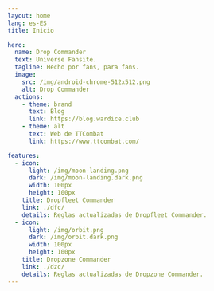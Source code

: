 ```yaml
---
layout: home
lang: es-ES
title: Inicio

hero:
  name: Drop Commander
  text: Universe Fansite.
  tagline: Hecho por fans, para fans.
  image:
    src: /img/android-chrome-512x512.png
    alt: Drop Commander
  actions:
    - theme: brand
      text: Blog
      link: https://blog.wardice.club
    - theme: alt
      text: Web de TTCombat
      link: https://www.ttcombat.com/

features:
  - icon:
      light: /img/moon-landing.png
      dark: /img/moon-landing.dark.png
      width: 100px
      height: 100px
    title: Dropfleet Commander
    link: ./dfc/
    details: Reglas actualizadas de Dropfleet Commander.
  - icon:
      light: /img/orbit.png
      dark: /img/orbit.dark.png
      width: 100px
      height: 100px
    title: Dropzone Commander
    link: ./dzc/
    details: Reglas actualizadas de Dropzone Commander.
---
```

